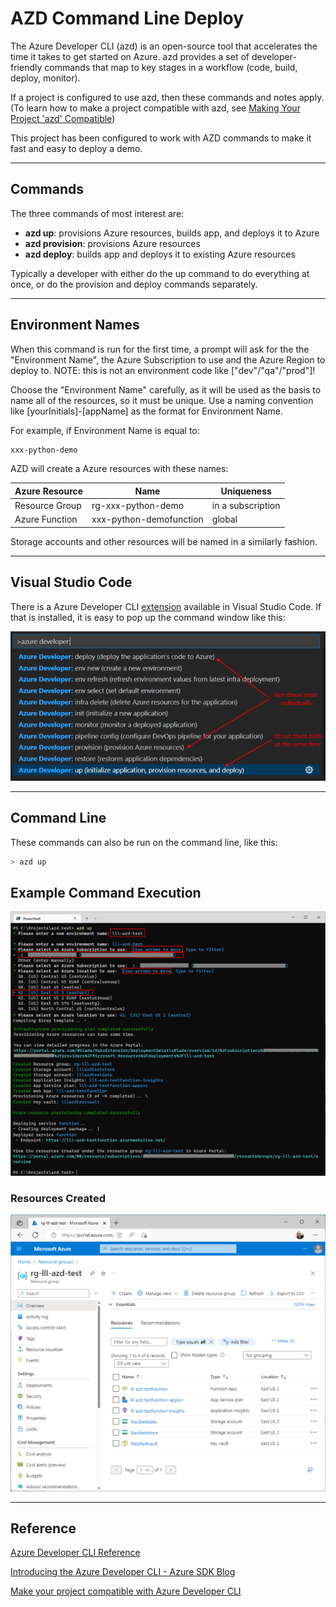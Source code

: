 # AZD Command Line Deploy

The Azure Developer CLI (azd) is an open-source tool that accelerates the time it takes to get started on Azure. azd provides a set of developer-friendly commands that map to key stages in a workflow (code, build, deploy, monitor).

If a project is configured to use azd, then these commands and notes apply.  (To learn how to make a project compatible with azd, see [Making Your Project 'azd' Compatible](https://docs.luppes.com/AzdCompatibility/))

This project has been configured to work with AZD commands to make it fast and easy to deploy a demo.

---

## Commands

The three commands of most interest are:

- **azd up**: provisions Azure resources, builds app, and deploys it to Azure
- **azd provision**: provisions Azure resources
- **azd deploy**: builds app and deploys it to existing Azure resources

Typically a developer with either do the up command to do everything at once, or do the provision and deploy commands separately.

---

## Environment Names

When this command is run for the first time, a prompt will ask for the the "Environment Name", the Azure Subscription to use and the Azure Region to deploy to. NOTE: this is not an environment code like ["dev"/"qa"/"prod"]!  

Choose the "Environment Name" carefully, as it will be used as the basis to name all of the resources, so it must be unique. Use a naming convention like [yourInitials]-[appName] as the format for Environment Name.

For example, if Environment Name is equal to:

``` bash
xxx-python-demo
```

AZD will create a Azure resources with these names:

| Azure Resource | Name                     | Uniqueness        |
| -------------- | ------------------------ | ----------------- |
| Resource Group |  rg-xxx-python-demo      | in a subscription |
| Azure Function |  xxx-python-demofunction | global            |

Storage accounts and other resources will be named in a similarly fashion.

---

## Visual Studio Code

There is a Azure Developer CLI [extension](https://marketplace.visualstudio.com/items?itemName=ms-azuretools.azure-dev) available in Visual Studio Code. If that is installed, it is easy to pop up the command window like this:

![VSC Commands](images/AZD_Commands.png)

---

## Command Line

These commands can also be run on the command line, like this:

```bash
> azd up
```

## Example Command Execution

![VSC Commands](images/AZD_Prompts.png)

### Resources Created

![VSC Commands](images/AZD_Result.png)

---

## Reference

[Azure Developer CLI Reference](https://learn.microsoft.com/en-us/azure/developer/azure-developer-cli/)

[Introducing the Azure Developer CLI - Azure SDK Blog](https://devblogs.microsoft.com/azure-sdk/introducing-the-azure-developer-cli-a-faster-way-to-build-apps-for-the-cloud/)

[Make your project compatible with Azure Developer CLI](https://learn.microsoft.com/en-us/azure/developer/azure-developer-cli/make-azd-compatible?pivots=azd-create)
